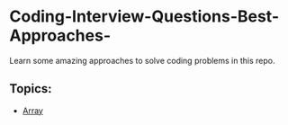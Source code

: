 # Coding-Interview-Questions-Best-Approaches-
Learn some amazing approaches to solve coding problems in this repo.

## Topics:
- [Array](https://github.com/Sanjana543/Coding-Interview-Questions-Best-Approaches-/tree/main/Array)
